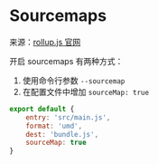 # Sourcemaps

来源：[rollup.js 官网](https://rollupjs.org/#sourcemaps)

开启 sourcemaps 有两种方式：

1. 使用命令行参数 `--sourcemap`
2. 在配置文件中增加 `sourceMap: true`

```javascript
export default {
    entry: 'src/main.js',
    format: 'umd',
    dest: 'bundle.js',
    sourceMap: true
}
```